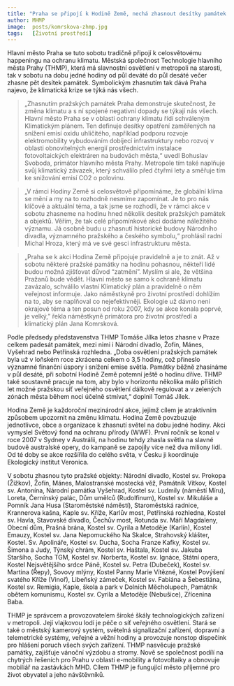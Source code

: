 ```yaml
---
title: "Praha se připojí k Hodině Země, nechá zhasnout desítky památek. Upozorní tím na ochranu klimatu"
author: MHMP
image:  posts/komrskova-zhmp.jpg
tags:   [Životní prostředí]
---
```


Hlavní město Praha se tuto sobotu tradičně připojí k celosvětovému happeningu na ochranu klimatu. Městská společnost Technologie hlavního města Prahy (THMP), která má slavnostní osvětlení v metropoli na starosti, tak v sobotu na dobu jedné hodiny od půl deváté do půl desáté večer zhasne pět desítek památek. Symbolickým zhasnutím tak dává Praha najevo, že klimatická krize se týká nás všech.

> „Zhasnutím pražských památek Praha demonstruje skutečnost, že změna klimatu a s ní spojené negativní dopady se týkají nás všech. Hlavní město Praha se v oblasti ochrany klimatu řídí schváleným Klimatickým plánem. Ten definuje desítky opatření zaměřených na snížení emisí oxidu uhličitého, například podporu rozvoje elektromobility vybudováním dobíjecí infrastruktury nebo rozvoj v oblasti obnovitelných energií prostřednictvím instalace fotovoltaických elektráren na budovách města,“ uvedl Bohuslav Svoboda, primátor hlavního města Prahy. Metropole tím také naplňuje svůj klimatický závazek, který schválilo před čtyřmi lety a směřuje tím ke snižování emisí CO2 o polovinu.

> „V rámci Hodiny Země si celosvětově připomínáme, že globální klima se mění a my na to rozhodně nesmíme zapomínat. Je to pro nás klíčové a aktuální téma, a tak jsme se rozhodli, že v rámci akce v sobotu zhasneme na hodinu hned několik desítek pražských památek a objektů.  Věřím, že tak celé připomínkové akci dodáme náležitého významu. Já osobně budu u zhasnutí historické budovy Národního divadla, významného pražského a českého symbolu,“ prohlásil radní Michal Hroza, který má ve své gesci infrastrukturu města.

> „Praha se k akci Hodina Země připojuje pravidelně a je to znát. Až v sobotu některé pražské památky na hodinu pohasnou, někteří lidé budou možná zjišťovat důvod “zatmění”. Myslím si ale, že většina Pražanů bude vědět. Hlavní město se samo k ochraně klimatu zavázalo, schválilo vlastní Klimatický plán a pravidelně o něm veřejnost informuje. Jako náměstkyně pro životní prostředí dohlížím na to, aby se naplňoval co nejefektivněji. Ekologie už dávno není okrajové téma a ten posun od roku 2007, kdy se akce konala poprvé, je velký,” řekla náměstkyně primátora pro životní prostředí a klimatický plán Jana Komrsková.

Podle předsedy představenstva THMP Tomáše Jílka letos zhasne v Praze celkem padesát památek, mezi nimi i Národní divadlo, Žofín, Mánes, Vyšehrad nebo Petřínská rozhledna. „Doba osvětlení pražských památek byla už v loňském roce zkrácena celkem o 3,5 hodiny, což přineslo významné finanční úspory i snížení emise světla. Památky běžně zhasínáme v půl desáté, při sobotní Hodině Země potemní ještě o hodinu dříve. THMP také soustavně pracuje na tom, aby bylo v horizontu několika málo příštích let možné pražskou síť veřejného osvětlení dálkově regulovat a v zelených zónách města během noci účelně stmívat,“ doplnil Tomáš Jílek.

Hodina Země je každoroční mezinárodní akce, jejímž cílem je atraktivním způsobem upozornit na změnu klimatu. Hodina Země povzbuzuje jednotlivce, obce a organizace k zhasnutí světel na dobu jedné hodiny. Akci vymyslel Světový fond na ochranu přírody (WWF). První ročník se konal v roce 2007 v Sydney v Austrálii, na hodinu tehdy zhasla světla na slavné budově australské opery, do kampaně se zapojily více než dva miliony lidí. Od té doby se akce rozšířila do celého světa, v Česku ji koordinuje Ekologický institut Veronica.

V sobotu zhasnou tyto pražské objekty: Národní divadlo, Kostel sv. Prokopa (Žižkov), Žofín, Mánes, Malostranské mostecká věž, Památník Vítkov, Kostel sv. Antonína, Národní památka Vyšehrad, Kostel sv. Ludmily (náměstí Míru), Loreta, Černínský palác, Dům umělců (Rudolfinum), Kostel sv. Mikuláše a Pomník Jana Husa (Staroměstské náměstí), Staroměstská radnice, Krannerova kašna, Kaple sv. Kříže, Karlův most, Petřínská rozhledna, Kostel sv. Havla, Stavovské divadlo, Čechův most, Rotunda sv. Máří Magdaleny, Obecní dům, Prašná brána, Kostel sv. Cyrila a Metoděje (Karlín), Kostel Emauzy, Kostel sv. Jana Nepomuckého Na Skalce, Strahovský klášter, Kostel. Sv. Apolináře, Kostel sv. Ducha, Socha Franze Kafky, Kostel sv. Šimona a Judy, Týnský chrám, Kostel sv. Haštala, Kostel sv. Jakuba Staršího, Socha TGM, Kostel sv. Norberta, Kostel sv. Ignáce,  Státní opera, Kostel Nejsvětějšího srdce Páně, Kostel sv. Petra (Dubeček), Kostel sv. Martina (Řepy), Sovovy mlýny, Kostel Panny Marie Vítězné, Kostel Povýšení svatého Kříže (Vinoř), Libeňský zámeček, Kostel sv. Fabiána a Šebestiána, Kostel sv. Remigia, Kaple, škola a park v Dolních Měcholupech, Památník obětem komunismu, Kostel sv. Cyrila a Metoděje (Nebušice), Zřícenina Baba.

THMP je správcem a provozovatelem široké škály technologických zařízení v metropoli. Její vlajkovou lodí je péče o síť veřejného osvětlení. Stará se také o městský kamerový systém, světelná signalizační zařízení, dopravní a telemetrické systémy, veřejné a věžní hodiny a provozuje nonstop dispečink pro hlášení poruch všech svých zařízení. THMP nasvěcuje pražské památky, zajišťuje vánoční výzdobu a stromy. Nově se společnost podílí na chytrých řešeních pro Prahu v oblasti e-mobility a fotovoltaiky a obnovuje mobiliář na zastávkách MHD. Cílem THMP je fungující město příjemné pro život obyvatel a jeho návštěvníků.
